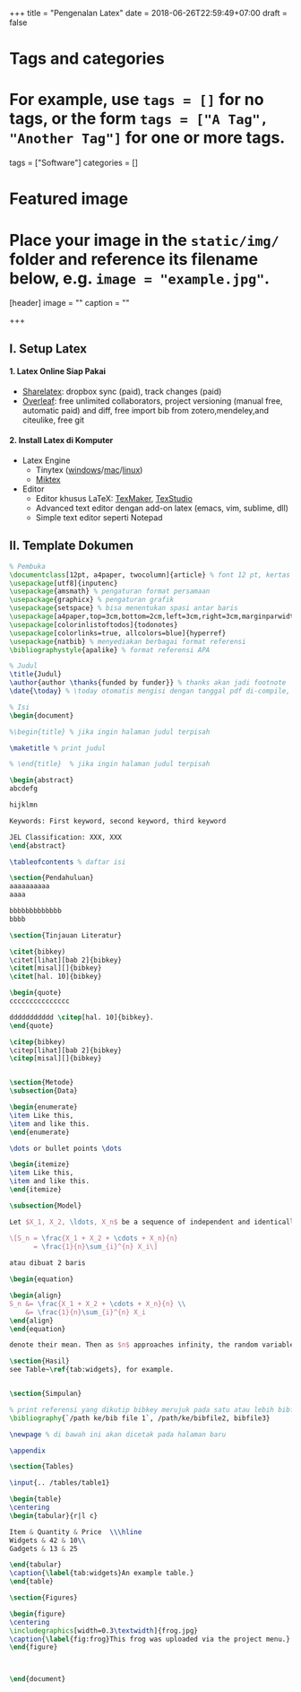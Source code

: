 +++
title = "Pengenalan Latex"
date = 2018-06-26T22:59:49+07:00
draft = false

# Tags and categories
# For example, use `tags = []` for no tags, or the form `tags = ["A Tag", "Another Tag"]` for one or more tags.
tags = ["Software"]
categories = []

# Featured image
# Place your image in the `static/img/` folder and reference its filename below, e.g. `image = "example.jpg"`.
[header]
image = ""
caption = ""

+++

## I. Setup Latex
#### 1. Latex Online Siap Pakai
- [Sharelatex](https://www.sharelatex.com?r=612d83fd&rm=d&rs=b): dropbox sync (paid), track changes (paid)
- [Overleaf](https://www.overleaf.com): free unlimited collaborators, project versioning (manual free, automatic paid) and diff, free import bib from zotero,mendeley,and citeulike, free git

#### 2. Install Latex di Komputer
- Latex Engine
  - Tinytex ([windows](https://github.com/yihui/tinytex/raw/master/tools/install-windows.bat)/[mac](https://github.com/yihui/tinytex/raw/master/tools/install-unx.sh)/[linux](https://github.com/yihui/tinytex/raw/master/tools/install-unx.sh))
  - [Miktex](https://miktex.org/download)
- Editor
  - Editor khusus LaTeX: [TexMaker](http://www.xm1math.net/texmaker/download.html), [TexStudio](https://www.texstudio.org/)
  - Advanced text editor dengan add-on latex (emacs, vim, sublime, dll)
  - Simple text editor seperti Notepad

## II. Template Dokumen

```tex
% Pembuka
\documentclass[12pt, a4paper, twocolumn]{article} % font 12 pt, kertas A4, 2 kolom per halaman, format artikel jurnal
\usepackage[utf8]{inputenc}
\usepackage{amsmath} % pengaturan format persamaan
\usepackage{graphicx} % pengaturan grafik
\usepackage{setspace} % bisa menentukan spasi antar baris
\usepackage[a4paper,top=3cm,bottom=2cm,left=3cm,right=3cm,marginparwidth=1.75cm]{geometry}
\usepackage[colorinlistoftodos]{todonotes}
\usepackage[colorlinks=true, allcolors=blue]{hyperref}
\usepackage{natbib} % menyediakan berbagai format referensi
\bibliographystyle{apalike} % format referensi APA

% Judul
\title{Judul}
\author{author \thanks{funded by funder}} % thanks akan jadi footnote
\date{\today} % \today otomatis mengisi dengan tanggal pdf di-compile, bisa diganti manual dengan string

% Isi
\begin{document}

%\begin{title} % jika ingin halaman judul terpisah

\maketitle % print judul

% \end{title}  % jika ingin halaman judul terpisah

\begin{abstract}
abcdefg

hijklmn

Keywords: First keyword, second keyword, third keyword

JEL Classification: XXX, XXX
\end{abstract}

\tableofcontents % daftar isi

\section{Pendahuluan}
aaaaaaaaaa
aaaa

bbbbbbbbbbbbb
bbbb

\section{Tinjauan Literatur}

\citet{bibkey)
\citet[lihat][bab 2]{bibkey}
\citet[misal][]{bibkey}
\citet[hal. 10]{bibkey}

\begin{quote}
ccccccccccccccc

ddddddddddd \citep[hal. 10]{bibkey}. 
\end{quote}

\citep{bibkey)
\citep[lihat][bab 2]{bibkey}
\citep[misal][]{bibkey}


\section{Metode}
\subsection{Data}

\begin{enumerate}
\item Like this,
\item and like this.
\end{enumerate}

\dots or bullet points \dots

\begin{itemize}
\item Like this,
\item and like this.
\end{itemize}

\subsection{Model}

Let $X_1, X_2, \ldots, X_n$ be a sequence of independent and identically distributed random variables with $\text{E}[X_i] = \mu$ and $\text{Var}[X_i] = \sigma^2 < \infty$, and let

\[S_n = \frac{X_1 + X_2 + \cdots + X_n}{n}
      = \frac{1}{n}\sum_{i}^{n} X_i\]
      
atau dibuat 2 baris

\begin{equation}

\begin{align}
S_n &= \frac{X_1 + X_2 + \cdots + X_n}{n} \\
    &= \frac{1}{n}\sum_{i}^{n} X_i
\end{align}
\end{equation}

denote their mean. Then as $n$ approaches infinity, the random variables $\sqrt{n}(S_n - \mu)$ converge in distribution to a normal $\mathcal{N}(0, \sigma^2)$.

\section{Hasil}
see Table~\ref{tab:widgets}, for example. 


\section{Simpulan}

% print referensi yang dikutip bibkey merujuk pada satu atau lebih bibfile
\bibliography{`/path ke/bib file 1`, /path/ke/bibfile2, bibfile3} 

\newpage % di bawah ini akan dicetak pada halaman baru

\appendix

\section{Tables} 

\input{.. /tables/table1} 

\begin{table}
\centering
\begin{tabular}{r|l c}

Item & Quantity & Price  \\\hline
Widgets & 42 & 10\\
Gadgets & 13 & 25

\end{tabular}
\caption{\label{tab:widgets}An example table.}
\end{table}

\section{Figures} 

\begin{figure}
\centering
\includegraphics[width=0.3\textwidth]{frog.jpg}
\caption{\label{fig:frog}This frog was uploaded via the project menu.}
\end{figure}



\end{document}
```